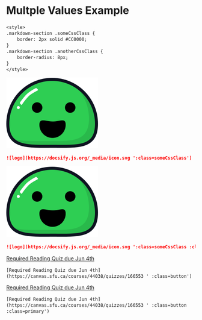 <style>
.markdown-section .someCssClass {
    border: 2px solid #CC0000;
}
.markdown-section .anotherCssClass {
    border-radius: 8px;
}
</style>


# Multple Values Example

```
<style>
.markdown-section .someCssClass {
    border: 2px solid #CC0000;
}
.markdown-section .anotherCssClass {
    border-radius: 8px;
}
</style>
```

![logo](icon.svg ':class=someCssClass')

```md
![logo](https://docsify.js.org/_media/icon.svg ':class=someCssClass')
```

![logo](icon.svg ':class=someCssClass :class=anotherCssClass')

```md
![logo](https://docsify.js.org/_media/icon.svg ':class=someCssClass :class=anotherCssClass')
```

[Required Reading Quiz due Jun 4th](https://canvas.sfu.ca/courses/44038/quizzes/166553 ' :class=button')

```
[Required Reading Quiz due Jun 4th](https://canvas.sfu.ca/courses/44038/quizzes/166553 ' :class=button')
```

[Required Reading Quiz due Jun 4th](https://canvas.sfu.ca/courses/44038/quizzes/166553 ' :class=button :class=primary')

```
[Required Reading Quiz due Jun 4th](https://canvas.sfu.ca/courses/44038/quizzes/166553 ' :class=button :class=primary')
```

